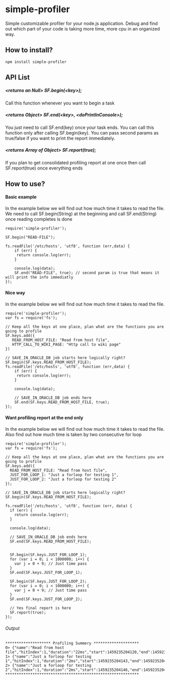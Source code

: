 # simple-profiler
Simple customizable profiler for your node.js application. Debug and find out which part of your code is taking more time, more cpu in an organized way.

## How to install?
    npm install simple-profiler

## API List
##### &lt;returns an Null&gt; SF.begin(&lt;key&gt;);
 Call this function whenever you want to begin a task
##### &lt;returns Object&gt; SF.end(&lt;key&gt;, &lt;doPrintInConsole&gt;);
 You just need to call SF.end(key) once your task ends. You can call this function only after calling SF.begin(key). You can pass second params as true/false if you want to print the report immediately.
 
##### &lt;returns Array of Object&gt; SF.report(true);
 If you plan to get consolidated profiling report at one once then call SF.report(true) once everything ends

## How to use?

#### Basic example
 In the example below we will find out how much time it takes to read the file. We need to call SF.begin(String) at the beginning and call SF.end(String) once reading completes is done
    
    require('simple-profiler');
    
    SF.begin("READ-FILE");
        
    fs.readFile('/etc/hosts', 'utf8', function (err,data) {
        if (err) {
         return console.log(err);
        }
        
        console.log(data);
        SF.end("READ-FILE", true); // second param is true that means it will print the info immediatly
    });
 
#### Nice way
In the example below we will find out how much time it takes to read the file.
     
    require('simple-profiler');
    var fs = require('fs');
    
    // Keep all the keys at one place, plan what are the functions you are going to profile
    SF.keys.add({
       READ_FROM_HOST_FILE: "Read from host file",
       HTTP_CALL_TO_WIKI_PAGE: "Http call to wiki page"
    })
    
    // SAVE_IN_ORACLE_DB job starts here logically right?
    SF.begin(SF.keys.READ_FROM_HOST_FILE);
    fs.readFile('/etc/hosts', 'utf8', function (err,data) {
        if (err) {
         return console.log(err);
        }
        
        console.log(data);
        
        // SAVE_IN_ORACLE_DB job ends here
        SF.end(SF.keys.READ_FROM_HOST_FILE, true);
    });
    
#### Want profiling report at the end only
 In the example below we will find out how much time it takes to read the file. Also find out how much time is taken by two consecutive for loop
 
    require('simple-profiler');
    var fs = require('fs');
    
    // Keep all the keys at one place, plan what are the functions you are going to profile
    SF.keys.add({
      READ_FROM_HOST_FILE: "Read from host file",
      JUST_FOR_LOOP_1: "Just a forloop for testing 1",
      JUST_FOR_LOOP_2: "Just a forloop for testing 2"
    });
    
    // SAVE_IN_ORACLE_DB job starts here logically right?
    SF.begin(SF.keys.READ_FROM_HOST_FILE);
    
    fs.readFile('/etc/hosts', 'utf8', function (err, data) {
      if (err) {
        return console.log(err);
      }
    
      console.log(data);
    
      // SAVE_IN_ORACLE_DB job ends here
      SF.end(SF.keys.READ_FROM_HOST_FILE);
    
    
      SF.begin(SF.keys.JUST_FOR_LOOP_1);
      for (var i = 0; i < 1000000; i++) {
        var j = 0 + 9; // Just time pass
      }
      SF.end(SF.keys.JUST_FOR_LOOP_1);
    
      SF.begin(SF.keys.JUST_FOR_LOOP_2);
      for (var i = 0; i < 1000000; i++) {
        var j = 0 + 9; // Just time pass
      }
      SF.end(SF.keys.JUST_FOR_LOOP_2);
    
      // Yes final report is here
      SF.report(true);
    });
###### Output
    ******************** Profiling Summery ********************
    0> {"name":"Read from host file","hitIndex":1,"duration":"22ms","start":1459235204120,"end":1459235204142}
    1> {"name":"Just a forloop for testing 1","hitIndex":1,"duration":"2ms","start":1459235204143,"end":1459235204145}
    2> {"name":"Just a forloop for testing 2","hitIndex":1,"duration":"2ms","start":1459235204146,"end":1459235204148}
    ***********************************************************
    